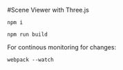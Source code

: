 #Scene Viewer with Three.js
```
npm i 
```
```
npm run build
```
For continous monitoring for changes:
```
webpack --watch 
```
